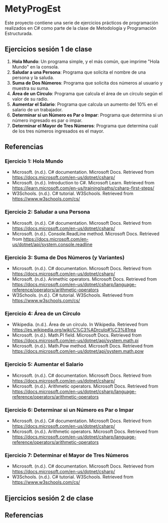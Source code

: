 # MetyProgEst

Este proyecto contiene una serie de ejercicios prácticos de programación realizados en C# como parte de la clase de Metodología y Programación Estructurada.

## Ejercicios sesión 1 de clase

1. **Hola Mundo**: Un programa simple, y el más común, que imprime "Hola Mundo" en la consola.
2. **Saludar a una Persona**: Programa que solicita el nombre de una persona y la saluda.
3. **Suma de Dos Números**: Programa que solicita dos números al usuario y muestra su suma.
4. **Área de un Círculo**: Programa que calcula el área de un círculo según el valor de su radio.
5. **Aumentar el Salario**: Programa que calcula un aumento del 10% en el salario de un trabajador.
6. **Determinar si un Número es Par o Impar**: Programa que determina si un número ingresado es par o impar.
7. **Determinar el Mayor de Tres Números**: Programa que determina cuál de los tres números ingresados es el mayor.

## Referencias

### Ejercicio 1: Hola Mundo
- Microsoft. (n.d.). C# documentation. Microsoft Docs. Retrieved from https://docs.microsoft.com/en-us/dotnet/csharp/
- Microsoft. (n.d.). Introduction to C#. Microsoft Learn. Retrieved from https://learn.microsoft.com/en-us/training/paths/csharp-first-steps/
- W3Schools. (n.d.). C# tutorial. W3Schools. Retrieved from https://www.w3schools.com/cs/

### Ejercicio 2: Saludar a una Persona
- Microsoft. (n.d.). C# documentation. Microsoft Docs. Retrievd from https://docs.microsoft.com/en-us/dotnet/csharp/
- Microsoft. (n.d.). Console.ReadLine method. Microsoft Docs. Retrieved from https://docs.microsoft.com/en-us/dotnet/api/system.console.readline

### Ejercicio 3: Suma de Dos Números (y Variantes)
- Microsoft. (n.d.). C# documentation. Microsoft Docs. Retrievd from https://docs.microsoft.com/en-us/dotnet/csharp/
- Microsoft. (n.d.). Arimethic operators. Microsoft Docs. Retrieved from https://docs.microsoft.com/en-us/dotnet/csharp/language-reference/operators/arithmetic-operators
- W3Schools. (n.d.). C# tutorial. W3Schools. Retrieved from https://www.w3schools.com/cs/

### Ejercicio 4: Área de un Círculo
- Wikipedia. (n.d.). Área de un círculo. In Wikipedia. Retrieved from https://es.wikipedia.org/wiki/C%C3%ADrculo#%C3%81rea
- Microsoft. (n.d.). Math.PI field. Microsoft Docs. Retrieved from https://docs.microsoft.com/en-us/dotnet/api/system.math.pi
- Microsoft. (n.d.). Math.Pow method. Microsoft Docs. Retrieved from https://docs.microsoft.com/en-us/dotnet/api/system.math.pow

### Ejercicio 5: Aumentar el Salario
- Microsoft. (n.d.). C# documentation. Microsoft Docs. Retrievd from https://docs.microsoft.com/en-us/dotnet/csharp/
- Microsoft. (n.d.). Arithmetic operators. Microsoft Docs. Retrieved from https://docs.microsoft.com/en-us/dotnet/csharp/language-reference/operators/arithmetic-operators

### Ejercicio 6: Determinar si un Número es Par o Impar
- Microsoft. (n.d.). C# documentation. Microsoft Docs. Retrievd from https://docs.microsoft.com/en-us/dotnet/csharp/
- Microsoft. (n.d.). Arithmetic operators. Microsoft Docs. Retrieved from https://docs.microsoft.com/en-us/dotnet/csharp/language-reference/operators/arithmetic-operators

### Ejercicio 7: Determinar el Mayor de Tres Números
- Microsoft. (n.d.). C# documentation. Microsoft Docs. Retrieved from https://docs.microsoft.com/en-us/dotnet/csharp/
- W3Schools. (n.d.). C# tutorial. W3Schools. Retrieved from https://www.w3schools.com/cs/

## Ejercicios sesión 2 de clase

## Referencias
